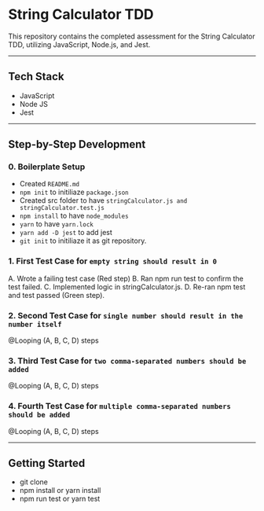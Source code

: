 # String Calculator TDD

This repository contains the completed assessment for the String Calculator TDD, utilizing JavaScript, Node.js, and Jest.

---

## Tech Stack

- JavaScript
- Node JS
- Jest 

---

## Step-by-Step Development

### 0. Boilerplate Setup

- Created `README.md`
- `npm init` to initiliaze `package.json`
- Created src folder to have `stringCalculator.js and stringCalculator.test.js`
- `npm install` to have `node_modules`
- `yarn` to have `yarn.lock`
- `yarn add -D jest` to add jest
- `git init` to initiliaze it as git repository.

### 1. First Test Case for `empty string should result in 0`
A. Wrote a failing test case (Red step)
B. Ran npm run test to confirm the test failed.
C. Implemented logic in stringCalculator.js.
D. Re-ran npm test and test passed (Green step).


### 2. Second Test Case for `single number should result in the number itself`
@Looping (A, B, C, D) steps

### 3. Third Test Case for `two comma-separated numbers should be added`
@Looping (A, B, C, D) steps

### 4. Fourth Test Case for `multiple comma-separated numbers should be added`
@Looping (A, B, C, D) steps

---

## Getting Started
- git clone
- npm install or yarn install
- npm run test or yarn test 
